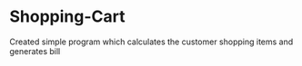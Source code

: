 # Shopping-Cart
Created simple program which calculates the customer shopping items and generates bill 
